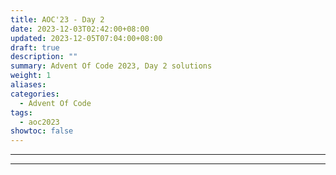 ```yaml
---
title: AOC'23 - Day 2
date: 2023-12-03T02:42:00+08:00
updated: 2023-12-05T07:04:00+08:00
draft: true
description: ""
summary: Advent Of Code 2023, Day 2 solutions
weight: 1
aliases: 
categories:
  - Advent Of Code
tags:
  - aoc2023
showtoc: false
---
```



---


---
